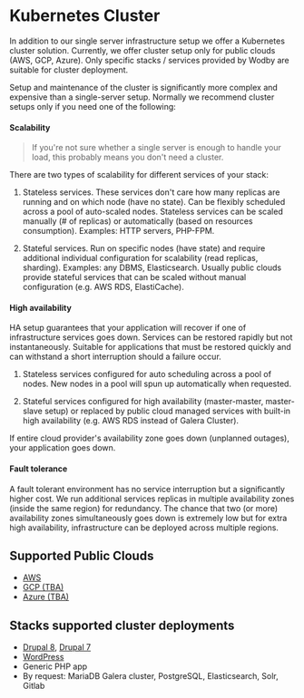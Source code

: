 # Kubernetes Cluster

In addition to our single server infrastructure setup we offer a Kubernetes cluster solution. Currently, we offer cluster setup only for public clouds (AWS, GCP, Azure). Only specific stacks / services provided by Wodby are suitable for cluster deployment.

Setup and maintenance of the cluster is significantly more complex and expensive than a single-server setup. Normally we recommend cluster setups only if you need one of the following:

#### Scalability

> If you're not sure whether a single server is enough to handle your load, this probably means you don't need a cluster.

There are two types of scalability for different services of your stack: 

1. Stateless services. These services don't care how many replicas are running and on which node (have no state). Can be flexibly scheduled across a pool of auto-scaled nodes. Stateless services can be scaled manually (# of replicas) or automatically (based on resources consumption). Examples: HTTP servers, PHP-FPM.

2. Stateful services. Run on specific nodes (have state) and require additional individual configuration for scalability (read replicas, sharding). Examples: any DBMS, Elasticsearch. Usually public clouds provide stateful services that can be scaled without manual configuration (e.g. AWS RDS, ElastiCache). 

#### High availability

HA setup guarantees that your application will recover if one of infrastructure services goes down. Services can be restored rapidly but not instantaneously. Suitable for applications that must be restored quickly and can withstand a short interruption should a failure occur.

1. Stateless services configured for auto scheduling across a pool of nodes. New nodes in a pool will spun up automatically when requested.

2. Stateful services configured for high availability (master-master, master-slave setup) or replaced by public cloud  managed services with built-in high availability (e.g. AWS RDS instead of Galera Cluster).

If entire cloud provider's availability zone goes down (unplanned outages), your application goes down. 

#### Fault tolerance

A fault tolerant environment has no service interruption but a significantly higher cost. We run additional services replicas in multiple availability zones (inside the same region) for redundancy. The chance that two (or more) availability zones simultaneously goes down is extremely low but for extra high availability, infrastructure can be deployed across multiple regions. 

## Supported Public Clouds

* [AWS](aws.md)
* [GCP (TBA)](gcp.md)
* [Azure (TBA)](azure.md)

## Stacks supported cluster deployments

* [Drupal 8](https://cloud.wodby.com/stackhub/ada51e9b-2204-45ee-8e49-a4151912a168/overview), [Drupal 7](https://cloud.wodby.com/stackhub/35e3e058-936b-4695-9871-08c855aae898/overview)
* [WordPress](https://cloud.wodby.com/stackhub/a54a0f59-f4fd-49af-ad16-8d9ff776c50e/overview)
* Generic PHP app
* By request: MariaDB Galera cluster, PostgreSQL, Elasticsearch, Solr, Gitlab 
